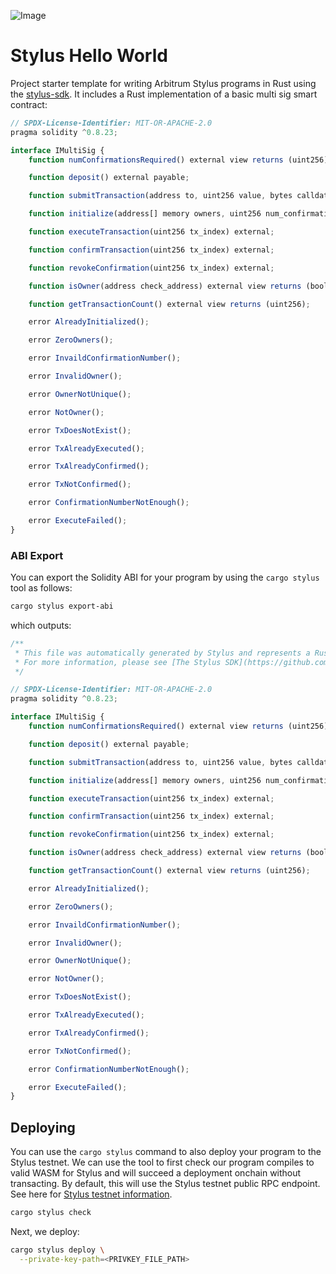 ![Image](./header.png)

# Stylus Hello World

Project starter template for writing Arbitrum Stylus programs in Rust using the [stylus-sdk](https://github.com/OffchainLabs/stylus-sdk-rs). It includes a Rust implementation of a basic multi sig smart contract:

```js
// SPDX-License-Identifier: MIT-OR-APACHE-2.0
pragma solidity ^0.8.23;

interface IMultiSig {
    function numConfirmationsRequired() external view returns (uint256);

    function deposit() external payable;

    function submitTransaction(address to, uint256 value, bytes calldata data) external;

    function initialize(address[] memory owners, uint256 num_confirmations_required) external;

    function executeTransaction(uint256 tx_index) external;

    function confirmTransaction(uint256 tx_index) external;

    function revokeConfirmation(uint256 tx_index) external;

    function isOwner(address check_address) external view returns (bool);

    function getTransactionCount() external view returns (uint256);

    error AlreadyInitialized();

    error ZeroOwners();

    error InvaildConfirmationNumber();

    error InvalidOwner();

    error OwnerNotUnique();

    error NotOwner();

    error TxDoesNotExist();

    error TxAlreadyExecuted();

    error TxAlreadyConfirmed();

    error TxNotConfirmed();

    error ConfirmationNumberNotEnough();

    error ExecuteFailed();
}
```

### ABI Export

You can export the Solidity ABI for your program by using the `cargo stylus` tool as follows:

```bash
cargo stylus export-abi
```

which outputs:

```js
/**
 * This file was automatically generated by Stylus and represents a Rust program.
 * For more information, please see [The Stylus SDK](https://github.com/OffchainLabs/stylus-sdk-rs).
 */

// SPDX-License-Identifier: MIT-OR-APACHE-2.0
pragma solidity ^0.8.23;

interface IMultiSig {
    function numConfirmationsRequired() external view returns (uint256);

    function deposit() external payable;

    function submitTransaction(address to, uint256 value, bytes calldata data) external;

    function initialize(address[] memory owners, uint256 num_confirmations_required) external;

    function executeTransaction(uint256 tx_index) external;

    function confirmTransaction(uint256 tx_index) external;

    function revokeConfirmation(uint256 tx_index) external;

    function isOwner(address check_address) external view returns (bool);

    function getTransactionCount() external view returns (uint256);

    error AlreadyInitialized();

    error ZeroOwners();

    error InvaildConfirmationNumber();

    error InvalidOwner();

    error OwnerNotUnique();

    error NotOwner();

    error TxDoesNotExist();

    error TxAlreadyExecuted();

    error TxAlreadyConfirmed();

    error TxNotConfirmed();

    error ConfirmationNumberNotEnough();

    error ExecuteFailed();
}
```

## Deploying

You can use the `cargo stylus` command to also deploy your program to the Stylus testnet. We can use the tool to first check
our program compiles to valid WASM for Stylus and will succeed a deployment onchain without transacting. By default, this will use the Stylus testnet public RPC endpoint. See here for [Stylus testnet information](https://docs.arbitrum.io/stylus/reference/testnet-information).

```bash
cargo stylus check
```

Next, we deploy:

```bash
cargo stylus deploy \
  --private-key-path=<PRIVKEY_FILE_PATH>
```
